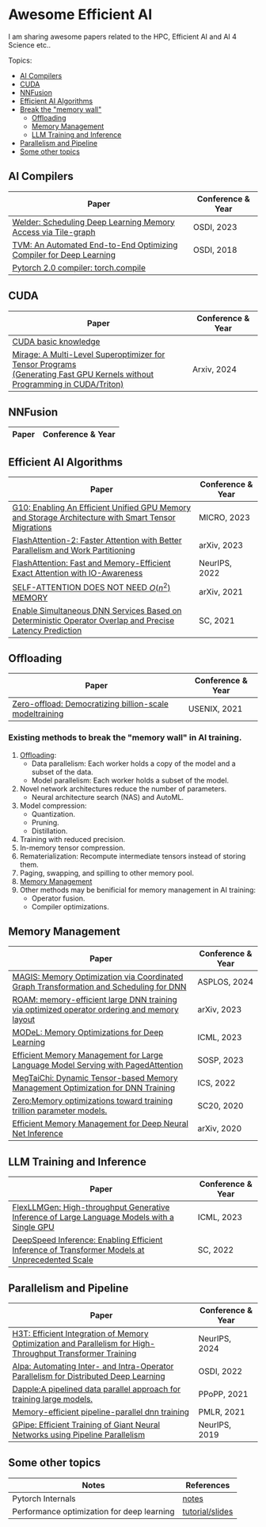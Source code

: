 # Awesome Efficient AI
I am sharing awesome papers related to the HPC, Efficient AI and AI 4 Science etc..

Topics:
- [AI Compilers](#ai-compilers)
- [CUDA](#cuda)
- [NNFusion](#nnfusion)
- [Efficient AI Algorithms](#efficient-ai-algorithms)
- [Break the "memory wall"](#existing-methods-to-break-the-memory-wall-in-ai-training)
    - [Offloading](#distributed-training-or-inference)
    - [Memory Management](#memory-management)
    - [LLM Training and Inference](#llm-training-and-inference)
- [Parallelism and Pipeline](#parallelism-and-pipeline)
- [Some other topics](#some-other-topics)

## AI Compilers
| Paper | Conference & Year |
|-------|-------------------|
|[Welder: Scheduling Deep Learning Memory Access via Tile-graph](./docs/AI%20Compilers/Welder/welder.md)|OSDI, 2023 |
|[TVM: An Automated End-to-End Optimizing Compiler for Deep Learning](./docs/AI%20Compilers/TVM/TVM.md)| OSDI, 2018 |
|[Pytorch 2.0 compiler: torch.compile](https://pytorch.org/tutorials/intermediate/torch_compile_tutorial.html#id3)|          |

## CUDA
| Paper | Conference & Year |
|-------|-------------------|
|[CUDA basic knowledge](./docs/CUDA/CUDA_basic_knowledge/%20CUDA_basics.md)||
|[Mirage: A Multi-Level Superoptimizer for Tensor Programs <br>(Generating Fast GPU Kernels without Programming in CUDA/Triton)](./docs/CUDA/Mirage/Mirage.md)|Arxiv, 2024|

## NNFusion
| Paper | Conference & Year |
|-------|-------------------|

## Efficient AI Algorithms
| Paper | Conference & Year |
|-------|-------------------|
|[G10: Enabling An Efficient Unified GPU Memory and Storage Architecture with Smart Tensor Migrations](./docs/Efficient%20AI%20Algorithems/G10/G10.md)|MICRO, 2023|
|[FlashAttention-2: Faster Attention with Better Parallelism and Work Partitioning]()| arXiv, 2023|
|[FlashAttention: Fast and Memory-Efficient Exact Attention with IO-Awareness](./docs/Efficient%20AI%20Algorithems/FlashAttention/FlashAttention.md)| NeurIPS, 2022|
|[SELF-ATTENTION DOES NOT NEED $O(n^{2})$ MEMORY](./docs/Efficient%20AI%20Algorithems/efficient-attention-memory.md)|arXiv, 2021|
|[Enable Simultaneous DNN Services Based on Deterministic Operator Overlap and Precise Latency Prediction](./docs/Efficient%20AI%20Algorithems/Abacus/Abacus.md)|SC, 2021|


## Offloading
| Paper | Conference & Year |
|-------|-------------------|
|[Zero-offload: Democratizing billion-scale modeltraining](./docs/Memory%20Management/Zero-offload/zero-offload.md)|USENIX, 2021|


### Existing methods to break the "memory wall" in AI training.
1. [Offloading](#offloading): 
    - Data parallelism: Each worker holds a copy of the model and a subset of the data.
    - Model parallelism: Each worker holds a subset of the model.
2. Novel network architectures reduce the number of parameters.
    - Neural architecture search (NAS) and AutoML.
3. Model compression:
    - Quantization.
    - Pruning.
    - Distillation.
4. Training with reduced precision.
5. In-memory tensor compression.
6. Rematerialization: Recompute intermediate tensors instead of storing them.
7. Paging, swapping, and spilling to other memory pool.
8. [Memory Management](#memory-management)
9. Other methods may be benificial for memory management in AI training:
    - Operator fusion.
    - Compiler optimizations.

## Memory Management
| Paper | Conference & Year |
|-------|-------------------|
|[MAGIS: Memory Optimization via Coordinated Graph Transformation and Scheduling for DNN](.)|ASPLOS, 2024
|[ROAM: memory-efficient large DNN training via optimized operator ordering and memory layout](.)|arXiv, 2023|
|[MODeL: Memory Optimizations for Deep Learning](./docs/Memory%20Management/Peak%20Memory%20Minimization/MODel.md)|ICML, 2023|
|[Efficient Memory Management for Large Language Model Serving with PagedAttention](.)|SOSP, 2023|
|[MegTaiChi: Dynamic Tensor-based Memory Management Optimization for DNN Training](.)|ICS, 2022|
|[Zero:Memory optimizations toward training trillion parameter models.](.)|SC20, 2020|
|[Efficient Memory Management for Deep Neural Net Inference](.)| arXiv, 2020|

## LLM Training and Inference
| Paper | Conference & Year |
|-------|-------------------|
|[FlexLLMGen: High-throughput Generative Inference of Large Language Models with a Single GPU](.)|ICML, 2023|
|[DeepSpeed Inference: Enabling Efficient Inference of Transformer Models at Unprecedented Scale](.)|SC, 2022|

## Parallelism and Pipeline 
| Paper | Conference & Year |
|-------|-------------------|
|[H3T: Efficient Integration of Memory Optimization and Parallelism for High-Throughput Transformer Training](.)|NeurIPS, 2024|
|[Alpa: Automating Inter- and Intra-Operator Parallelism for Distributed Deep Learning](./docs/Parallism/Alpa/Alpa.md)|OSDI, 2022|
|[Dapple:A pipelined data parallel approach for training large models.](.)|PPoPP, 2021|
|[Memory-efficient pipeline-parallel dnn training](.)|PMLR, 2021|
|[GPipe: Efficient Training of Giant Neural Networks using Pipeline Parallelism](./docs/Parallism/GPipe/Gpipe.md)|NeurIPS, 2019|

## Some other topics
| Notes | References |
|-------|-------------------|
|Pytorch Internals|[notes](./docs/Some%20other%20topics/Pytorch/pytorch_internals.md)|
|Performance optimization for deep learning|[tutorial/slides](https://docs.google.com/presentation/d/1vikeOOHF2ig15af2qQxtUG3KRDu9T973/edit#slide=id.p2)|